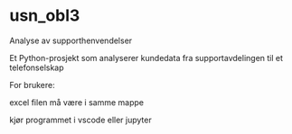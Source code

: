 # usn_obl3

Analyse av supporthenvendelser

Et Python-prosjekt som analyserer kundedata fra supportavdelingen til et telefonselskap

For brukere:

excel filen må være i samme mappe

kjør programmet i vscode eller jupyter
